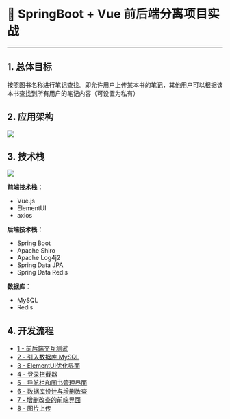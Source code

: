 # 🚀 SpringBoot + Vue 前后端分离项目实战

---

## 1. 总体目标 

按照图书名称进行笔记查找。即允许用户上传某本书的笔记，其他用户可以根据该本书查找到所有用户的笔记内容（可设置为私有）

## 2. 应用架构

![](https://gitee.com/veal98/images/raw/master/img/20200725112109.png)

## 3. 技术栈

![](https://gitee.com/veal98/images/raw/master/img/20200725112139.png)

**前端技术栈：**

- Vue.js
- ElementUI
- axios

**后端技术栈：**

- Spring Boot
- Apache Shiro
- Apache Log4j2
- Spring Data JPA
- Spring Data Redis

**数据库：**

- MySQL
- Redis

## 4. 开发流程

- [1 - 前后端交互测试](Java/SpringBoot+Vue项目/1-前后端交互测试.md)
- [2 - 引入数据库 MySQL](Java/SpringBoot+Vue项目/2-引入数据库.md)
- [3 - ElementUI优化界面](Java/SpringBoot+Vue项目/3-ElementUI优化界面.md)
- [4 - 登录拦截器](Java/SpringBoot+Vue项目/4-登录拦截器.md)
- [5 - 导航栏和图书管理界面](Java/SpringBoot+Vue项目/5-导航栏和图书管理界面.md)
- [6 - 数据库设计与增删改查](Java/SpringBoot+Vue项目/6-数据库设计与增删改查.md)
- [7 - 增删改查的前端界面](Java/SpringBoot+Vue项目/7-增删改查的前端界面.md)
- [8 - 图片上传](Java/SpringBoot+Vue项目/8-图片上传.md)